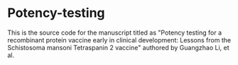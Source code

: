 # Potency-testing

This is the source code for the manuscript titled as "Potency testing for a recombinant protein vaccine early in clinical development: Lessons from the Schistosoma mansoni Tetraspanin 2 vaccine" authored by Guangzhao Li, et al.

